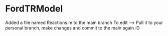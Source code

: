 # FordTRModel

Added a file named Reactions.m to the main branch 
To edit --> Pull it to your personal branch, make changes and commit to the main again :D 
